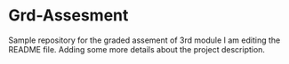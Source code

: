 # Grd-Assesment
Sample repository for the graded assement of 3rd module
I am editing the README file. Adding some more details about the project description.
